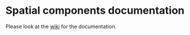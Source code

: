 Spatial components documentation
===================

Please look at the [wiki](https://github.com/AtlasOfLivingAustralia/spatial-documentation/wiki) for the documentation.

